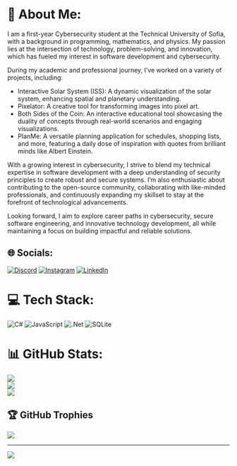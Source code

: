 # 💫 About Me:
I am a first-year Cybersecurity student at the Technical University of Sofia, with a background in programming, mathematics, and physics. My passion lies at the intersection of technology, problem-solving, and innovation, which has fueled my interest in software development and cybersecurity.

During my academic and professional journey, I’ve worked on a variety of projects, including:

  * Interactive Solar System (ISS): A dynamic visualization of the solar system, enhancing spatial and planetary understanding.
  * Pixelator: A creative tool for transforming images into pixel art.
  * Both Sides of the Coin: An interactive educational tool showcasing the duality of concepts through real-world scenarios and engaging visualizations.
  * PlanMe: A versatile planning application for schedules, shopping lists, and more, featuring a daily dose of inspiration with quotes from brilliant minds like Albert Einstein.

With a growing interest in cybersecurity, I strive to blend my technical expertise in software development with a deep understanding of security principles to create robust and secure systems. I’m also enthusiastic about contributing to the open-source community, collaborating with like-minded professionals, and continuously expanding my skillset to stay at the forefront of technological advancements.

Looking forward, I aim to explore career paths in cybersecurity, secure software engineering, and innovative technology development, all while maintaining a focus on building impactful and reliable solutions.

## 🌐 Socials:
[![Discord](https://img.shields.io/badge/Discord-%237289DA.svg?logo=discord&logoColor=white)](htttps://discord.gg/CeCiToU#8297) [![Instagram](https://img.shields.io/badge/Instagram-%23E4405F.svg?logo=Instagram&logoColor=white)](https://instagram.com/cvetoslavangelov) [![LinkedIn](https://img.shields.io/badge/LinkedIn-%230077B5.svg?logo=linkedin&logoColor=white)](https://linkedin.com/in/TsvetoslavAngelov) 

# 💻 Tech Stack:
![C#](https://img.shields.io/badge/c%23-%23239120.svg?style=for-the-badge&logo=c-sharp&logoColor=white) ![JavaScript](https://img.shields.io/badge/javascript-%23323330.svg?style=for-the-badge&logo=javascript&logoColor=%23F7DF1E) ![.Net](https://img.shields.io/badge/.NET-5C2D91?style=for-the-badge&logo=.net&logoColor=white) ![SQLite](https://img.shields.io/badge/sqlite-%2307405e.svg?style=for-the-badge&logo=sqlite&logoColor=white)
# 📊 GitHub Stats:
![](https://github-readme-stats.vercel.app/api?username=CeCiToU&theme=dark&hide_border=false&include_all_commits=false&count_private=false)<br/>
![](https://github-readme-streak-stats.herokuapp.com/?user=CeCiToU&theme=dark&hide_border=false)<br/>
![](https://github-readme-stats.vercel.app/api/top-langs/?username=CeCiToU&theme=dark&hide_border=false&include_all_commits=false&count_private=false&layout=compact)

## 🏆 GitHub Trophies
![](https://github-profile-trophy.vercel.app/?username=CeCiToU&theme=matrix&no-frame=false&no-bg=false&margin-w=4)

---
[![](https://visitcount.itsvg.in/api?id=CeCiToU&icon=0&color=9)](https://visitcount.itsvg.in)
